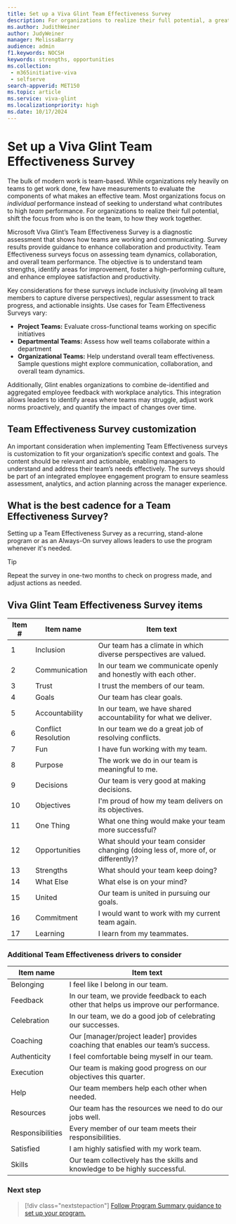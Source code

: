 ```yaml
---
title: Set up a Viva Glint Team Effectiveness Survey 
description: For organizations to realize their full potential, a greater focus is needed on measuring and facilitating team effectiveness rather than individual performance. 
ms.author: JudithWeiner
author: JudyWeiner
manager: MelissaBarry
audience: admin
f1.keywords: NOCSH
keywords: strengths, opportunities
ms.collection: 
 - m365initiative-viva
 - selfserve
search-appverid: MET150
ms.topic: article
ms.service: viva-glint
ms.localizationpriority: high
ms.date: 10/17/2024
---
```


# Set up a Viva Glint Team Effectiveness Survey

The bulk of modern work is team-based. While organizations rely heavily on teams to get work done, few have measurements to evaluate the components of what makes an effective team. Most organizations focus on *individual* performance instead of seeking to understand what contributes to high *team* performance. For organizations to realize their full potential, shift the focus from who is on the team, to how they work together.

Microsoft Viva Glint’s Team Effectiveness Survey is a diagnostic assessment that shows how teams are working and communicating. Survey results provide guidance to enhance collaboration and productivity. Team Effectiveness surveys focus on assessing team dynamics, collaboration, and overall team performance. The objective is to understand team strengths, identify areas for improvement, foster a high-performing culture, and enhance employee satisfaction and productivity. 

Key considerations for these surveys include inclusivity (involving all team members to capture diverse perspectives), regular assessment to track progress, and actionable insights. Use cases for Team Effectiveness Surveys vary: 

- **Project Teams:** Evaluate cross-functional teams working on specific initiatives
- **Departmental Teams:** Assess how well teams collaborate within a department 
- **Organizational Teams:** Help understand overall team effectiveness. Sample questions might explore communication, collaboration, and overall team dynamics. 

Additionally, Glint enables organizations to combine de-identified and aggregated employee feedback with workplace analytics. This integration allows leaders to identify areas where teams may struggle, adjust work norms proactively, and quantify the impact of changes over time. 

## Team Effectiveness Survey customization

An important consideration when implementing Team Effectiveness surveys is customization to fit your organization’s specific context and goals. The content should be relevant and actionable, enabling managers to understand and address their team’s needs effectively. The surveys should be part of an integrated employee engagement program to ensure seamless assessment, analytics, and action planning across the manager experience. 

## What is the best cadence for a Team Effectiveness Survey?

Setting up a Team Effectiveness Survey as a recurring, stand-alone program or as an Always-On survey allows leaders to use the program whenever it's needed.

> [!TIP]
> Repeat the survey in one-two months to check on progress made, and adjust actions as needed.

## Viva Glint Team Effectiveness Survey items

|Item #|Item name|Item text|
|------|---------|---------|
|1|Inclusion|Our team has a climate in which diverse perspectives are valued.|
|2|Communication|In our team we communicate openly and honestly with each other.|
|3|Trust|I trust the members of our team.|
|4|Goals|Our team has clear goals.|
|5|Accountability|In our team, we have shared accountability for what we deliver.|
|6|Conflict Resolution|In our team we do a great job of resolving conflicts.|
|7|Fun|I have fun working with my team.|
|8|Purpose|The work we do in our team is meaningful to me.|
|9|Decisions|Our team is very good at making decisions.|
|10|Objectives|I'm proud of how my team delivers on its objectives.|
|11|One Thing|What one thing would make your team more successful?|
|12|Opportunities|What should your team consider changing (doing less of, more of, or differently)?|
|13|Strengths|What should your team keep doing?|
|14|What Else|What else is on your mind?|
|15|United|Our team is united in pursuing our goals.|
|16|Commitment|I would want to work with my current team again.|
|17|Learning|I learn from my teammates.

### Additional Team Effectiveness drivers to consider

|Item name|Item text|
|---------|---------|
|Belonging|I feel like I belong in our team.|
|Feedback|In our team, we provide feedback to each other that helps us improve our performance.|
|Celebration|In our team, we do a good job of celebrating our successes.|
|Coaching|Our [manager/project leader] provides coaching that enables our team’s success.|
|Authenticity|I feel comfortable being myself in our team.|
|Execution|Our team is making good progress on our objectives this quarter.|
|Help|Our team members help each other when needed.|
|Resources|Our team has the resources we need to do our jobs well.|
|Responsibilities|Every member of our team meets their responsibilities.|
|Satisfied|I am highly satisfied with my work team.|
|Skills|Our team collectively has the skills and knowledge to be highly successful.|

### Next step

> [!div class="nextstepaction"]
> [Follow Program Summary guidance to set up your program.](../../glint/setup/program-summary-overview.md)

